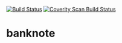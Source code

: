 [![Build Status](https://travis-ci.org/vladimirgamalian/banknote.svg?branch=master)](https://travis-ci.org/vladimirgamalian/banknote)
[![Coverity Scan Build Status](https://scan.coverity.com/projects/9695/badge.svg)](https://scan.coverity.com/projects/9695)

# banknote
